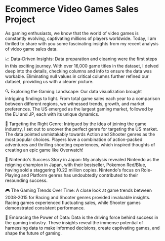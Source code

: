 # Ecommerce Video Games Sales Project
As gaming enthusiasts, we know that the world of video games is constantly evolving, captivating millions of players worldwide. Today, I am thrilled to share with you some fascinating insights from my recent analysis of video game sales data.

📈 Data-Driven Insights:
Data preparation and cleaning were the first steps in this exciting journey. With over 16,000 game titles in the dataset, I delved deep into the details, checking columns and info to ensure the data was workable. Eliminating null values in critical columns further refined our dataset, providing us with a clearer picture.

🔍 Exploring the Gaming Landscape:
Our data visualization brought intriguing findings to light. From total game sales each year to a comparison between different regions, we witnessed trends, growth, and market preferences. The US emerged as the largest gaming market, followed by the EU and JP, each with its unique dynamics.

🎯 Targeting the Right Genre:
Intrigued by the idea of joining the game industry, I set out to uncover the perfect genre for targeting the US market. The data pointed unmistakably towards Action and Shooter genres as the most popular choices. Players love a combination of action-packed adventures and thrilling shooting experiences, which inspired thoughts of creating an epic game like Overwatch!

🌟 Nintendo's Success Story in Japan:
My analysis revealed Nintendo as the reigning champion in Japan, with their bestseller, Pokemon Red/Blue, having sold a staggering 10.22 million copies. Nintendo's focus on Role-Playing and Platform genres has undoubtedly contributed to their resounding success.

🎮 The Gaming Trends Over Time:
A close look at game trends between 2008-2015 for Racing and Shooter genres provided invaluable insights. Racing games experienced fluctuating sales, while Shooter games demonstrated consistent performance.

🚀 Embracing the Power of Data:
Data is the driving force behind success in the gaming industry. These insights reveal the immense potential of harnessing data to make informed decisions, create captivating games, and shape the future of gaming.
